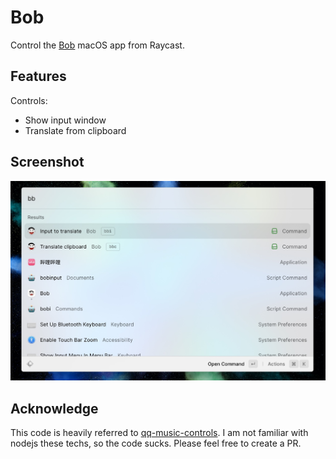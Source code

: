 # Bob

Control the [Bob](https://bobtranslate.com/) macOS app from Raycast.

## Features

Controls:
- Show input window
- Translate from clipboard

## Screenshot

![screenshot](./metadata/screenshot-01.png)

## Acknowledge

This code is heavily referred to [qq-music-controls](https://github.com/raycast/extensions/tree/main/extensions/qq-music-controls).
I am not familiar with nodejs these techs, so the code sucks.
Please feel free to create a PR.